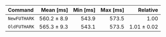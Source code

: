 | Command | Mean [ms] | Min [ms] | Max [ms] | Relative |
|:---|---:|---:|---:|---:|
| `NewFUTHARK` | 560.2 ± 8.9 | 543.9 | 573.5 | 1.00 |
| `OldFUTHARK` | 565.3 ± 9.3 | 543.1 | 573.5 | 1.01 ± 0.02 |
